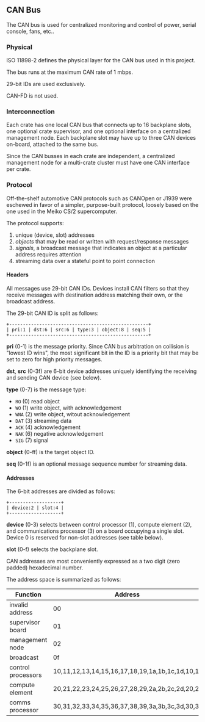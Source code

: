 ## CAN Bus

The CAN bus is used for centralized monitoring and control of power,
serial console, fans, etc..

### Physical

ISO 11898-2 defines the physical layer for the CAN bus used in this
project.

The bus runs at the maximum CAN rate of 1 mbps.

29-bit IDs are used exclusively.

CAN-FD is not used.

### Interconnection

Each crate has one local CAN bus that connects up to 16 backplane slots,
one optional crate supervisor, and one optional interface on a centralized
management node.  Each backplane slot may have up to three CAN devices
on-board, attached to the same bus.

Since the CAN busses in each crate are independent, a centralized management
node for a multi-crate cluster must have one CAN interface per crate.

### Protocol

Off-the-shelf automotive CAN protocols such as CANOpen or J1939 were
eschewed in favor of a simpler, purpose-built protocol, loosely based
on the one used in the Meiko CS/2 supercomputer.

The protocol supports:

1) unique (device, slot) addresses
2) _objects_ that may be read or written with request/response messages
3) _signals_, a broadcast message that indicates an object at a particular
address requires attention
5) streaming data over a stateful point to point connection

#### Headers

All messages use 29-bit CAN IDs.  Devices install CAN filters so that
they receive messages with destination address matching their own,
or the broadcast address.

The 29-bit CAN ID is split as follows:

```
+---------------------------------------------------+
| pri:1 | dst:6 | src:6 | type:3 | object:8 | seq:5 |
+---------------------------------------------------+
```
**pri** (0-1) is the message priority.  Since CAN bus arbitration on
collision is "lowest ID wins", the most significant bit in the ID is
a priority bit that may be set to zero for high priority messages.

**dst**, **src** (0-3f) are 6-bit device addresses uniquely identifying
the receiving and sending CAN device (see below).

**type** (0-7) is the message type:
* `RO` (0) read object
* `WO` (1) write object, with acknowledgement
* `WNA` (2) write object, witout acknowledgement
* `DAT` (3) streaming data
* `ACK` (4) acknowledgement
* `NAK` (6) negative acknowledgement
* `SIG` (7) signal

**object** (0-ff) is the target object ID.

**seq** (0-1f) is an optional message sequence number for streaming data.

#### Addresses

The 6-bit addresses are divided as follows:

```
+-------------------+
| device:2 | slot:4 |
+-------------------+
```

**device** (0-3) selects between control processor (1), compute element (2),
and communications processor (3) on a board occupying a single slot.
Device 0 is reserved for non-slot addresses (see table below).

**slot** (0-f) selects the backplane slot.

CAN addresses are most conveniently expressed as a two digit (zero padded)
hexadecimal number.

The address space is summarized as follows:

| Function           | Address |
| --------           | ------- |
| invalid address    | 00 |
| supervisor board   | 01 |
| management node    | 02 |
| broadcast          | 0f |
| control processors | 10,11,12,13,14,15,16,17,18,19,1a,1b,1c,1d,10,1f |
| compute element    | 20,21,22,23,24,25,26,27,28,29,2a,2b,2c,2d,20,2f |
| comms processor    | 30,31,32,33,34,35,36,37,38,39,3a,3b,3c,3d,30,3f |
